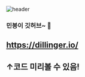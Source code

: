 ![header](https://capsule-render.vercel.app/api?type=wave&color=FF0001&height=300&section=header&text=kimminseon_github&fontSize=90)
### 민붕이 깃허브~ 👋

## https://dillinger.io/ 
## ↑코드 미리볼 수 있음!
<!--
**kimminseon2001/kimminseon2001** is a ✨ _special_ ✨ repository because its `README.md` (this file) appears on your GitHub profile.

Here are some ideas to get you started:

- 🔭 I’m currently working on ...
- 🌱 I’m currently learning ...
- 👯 I’m looking to collaborate on ...
- 🤔 I’m looking for help with ...
- 💬 Ask me about ...
- 📫 How to reach me: ...
- 😄 Pronouns: ...
- ⚡ Fun fact: ...
-->
